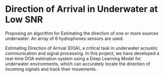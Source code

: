 # Direction of Arrival in Underwater at Low SNR
Proposing an algorithm for Estimating the direction of one or more sources underwater. An array of 6 hydrophones sensors are used. 

Estimating Direction of Arrival (DOA), a critical task in underwater acoustic communication and signal processing. In this project, we have developed a real-time DOA estimation system using a Deep Learning Model for underwater environments, which can accurately locate the direction of incoming signals and track their movements. 
